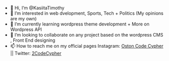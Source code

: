 - 👋 Hi, I’m @KasiitaTimothy
- 👀 I’m interested in web dvelopment, Sports, Tech + Politics (My opinions are my own)
- 🌱 I’m currently learning wordpress theme development + More on Wordpress API
- 💞️ I’m looking to collaborate on any project based on the wordpress CMS , Front End designing
- 📫 How to reach me on my official  pages Instagram: [Oston Code Cypher](https://instagram/ostoncodecypher) || Twitter: [2CodeCypher](https://instagram/2codecypher)

<!---
KasiitaTimothy/KasiitaTimothy is a ✨ special ✨ repository because its `README.md` (this file) appears on your GitHub profile.
You can click the Preview link to take a look at your changes.
--->
